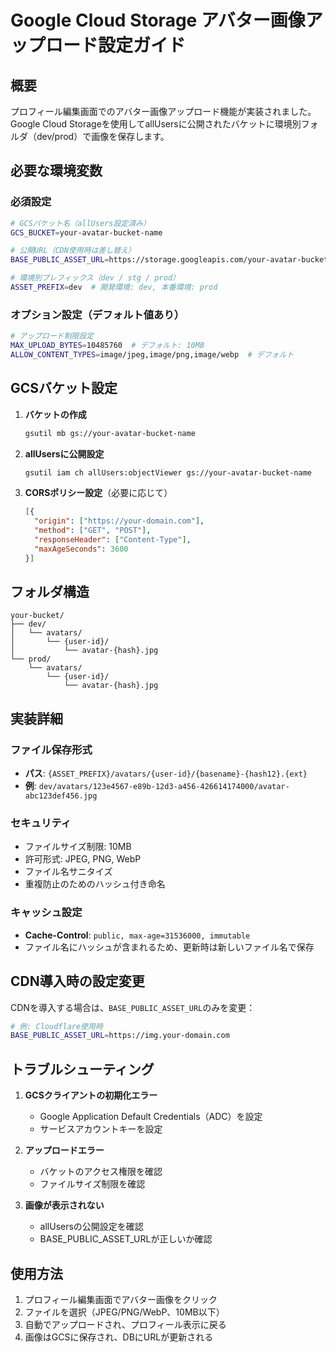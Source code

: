 # Google Cloud Storage アバター画像アップロード設定ガイド

## 概要

プロフィール編集画面でのアバター画像アップロード機能が実装されました。Google Cloud Storageを使用してallUsersに公開されたバケットに環境別フォルダ（dev/prod）で画像を保存します。

## 必要な環境変数

### 必須設定

```bash
# GCSバケット名（allUsers設定済み）
GCS_BUCKET=your-avatar-bucket-name

# 公開URL（CDN使用時は差し替え）
BASE_PUBLIC_ASSET_URL=https://storage.googleapis.com/your-avatar-bucket-name

# 環境別プレフィックス（dev / stg / prod）
ASSET_PREFIX=dev  # 開発環境: dev, 本番環境: prod
```

### オプション設定（デフォルト値あり）

```bash
# アップロード制限設定
MAX_UPLOAD_BYTES=10485760  # デフォルト: 10MB
ALLOW_CONTENT_TYPES=image/jpeg,image/png,image/webp  # デフォルト
```

## GCSバケット設定

1. **バケットの作成**
   ```bash
   gsutil mb gs://your-avatar-bucket-name
   ```

2. **allUsersに公開設定**
   ```bash
   gsutil iam ch allUsers:objectViewer gs://your-avatar-bucket-name
   ```

3. **CORSポリシー設定**（必要に応じて）
   ```json
   [{
     "origin": ["https://your-domain.com"],
     "method": ["GET", "POST"],
     "responseHeader": ["Content-Type"],
     "maxAgeSeconds": 3600
   }]
   ```

## フォルダ構造

```
your-bucket/
├── dev/
│   └── avatars/
│       └── {user-id}/
│           └── avatar-{hash}.jpg
└── prod/
    └── avatars/
        └── {user-id}/
            └── avatar-{hash}.jpg
```

## 実装詳細

### ファイル保存形式
- **パス**: `{ASSET_PREFIX}/avatars/{user-id}/{basename}-{hash12}.{ext}`
- **例**: `dev/avatars/123e4567-e89b-12d3-a456-426614174000/avatar-abc123def456.jpg`

### セキュリティ
- ファイルサイズ制限: 10MB
- 許可形式: JPEG, PNG, WebP
- ファイル名サニタイズ
- 重複防止のためのハッシュ付き命名

### キャッシュ設定
- **Cache-Control**: `public, max-age=31536000, immutable`
- ファイル名にハッシュが含まれるため、更新時は新しいファイル名で保存

## CDN導入時の設定変更

CDNを導入する場合は、`BASE_PUBLIC_ASSET_URL`のみを変更：

```bash
# 例: Cloudflare使用時
BASE_PUBLIC_ASSET_URL=https://img.your-domain.com
```

## トラブルシューティング

1. **GCSクライアントの初期化エラー**
   - Google Application Default Credentials（ADC）を設定
   - サービスアカウントキーを設定

2. **アップロードエラー**
   - バケットのアクセス権限を確認
   - ファイルサイズ制限を確認

3. **画像が表示されない**
   - allUsersの公開設定を確認
   - BASE_PUBLIC_ASSET_URLが正しいか確認

## 使用方法

1. プロフィール編集画面でアバター画像をクリック
2. ファイルを選択（JPEG/PNG/WebP、10MB以下）
3. 自動でアップロードされ、プロフィール表示に戻る
4. 画像はGCSに保存され、DBにURLが更新される